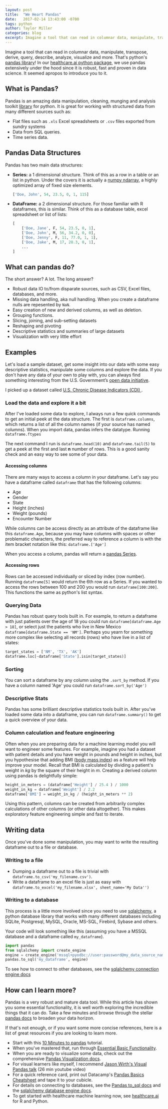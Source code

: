 ```yaml
---
layout: post
title:  "We Heart Pandas"
date:   2017-02-14 13:43:00 -0700
tags: python
author: Taylor Miller
categories: blog
excerpt: Imagine a tool that can read in columnar data, manipulate, transpose, derive, query, describe, analyze, visualize and more. That's python's <strong>pandas library!</strong> In our <a href='/py'>healthcare.ai</a> python package, we use pandas extensively under the hood since it is robust, fast and proven in data science. It seemed apropos to introduce you to it.
---
```

Imagine a tool that can read in columnar data, manipulate, transpose, derive, query, describe, analyze, visualize and more. That's python's [pandas library](http://pandas.pydata.org/)! In our [healthcare.ai python package](/py), we use pandas extensively under the hood since it is robust, fast and proven in data science. It seemed apropos to introduce you to it.

## What is Pandas?

Pandas is an amazing data manipulation, cleaning, munging and analysis toolkit [library](http://pandas.pydata.org) for python. It is great for working with structured data from many different sources such as:
    
- Flat files such as `.xls` Excel spreadsheets or `.csv` files exported from sundry systems
- Data from SQL queries.
- Time series data.

## Pandas Data Structures

Pandas has two main data structures:

- **Series:** a 1 dimensional structure. Think of this as a row in a table or an list in python. Under the covers it is actually a [numpy ndarray](https://docs.scipy.org/doc/numpy/reference/generated/numpy.ndarray.html), a highly optimized array of fixed size elements.
    ```python
    ['Doe, John', 54, 23.5, 0, 1, 115]
    ```

- **DataFrame:** a 2 dimensional structure. For those familiar with R dataframes, this is similar. Think of this as a database table, excel spreadsheet or list of lists:
    ```python
    [
        ['Doe, Jane', F, 54, 23.5, 0, 1],
        ['Doe, John', M, 56, 34.2, 0, 0],
        ['Doe, Jenny', F, 11, 77.0, 1, 1],
        ['Doe, Jake', M, 17, 28.3, 0, 1],
        ...
    ]
    ```

## What can pandas do?

The short answer? A lot. The long answer?

- Robust data IO to/from disparate sources, such as CSV, Excel files, databases, and more.
- Missing data handling, aka null handling. When you create a dataframe nulls are repesented by `NaN`.
- Easy creation of new and derived columns, as well as deletion.
- Grouping functions.
- Slicing, joining, and sub-setting datasets
- Reshaping and pivoting
- Descriptive statistics and summaries of large datasets
- Visualization with very little effort

## Examples

Let's load a sample dataset, get some insight into our data with some easy descriptive statistics, manipulate some columns and explore the data. If you don't have any data of your own to play with, you can always find something interesting from the U.S. Government’s [open data initiative](https://www.data.gov/).

I picked up a dataset called [U.S. Chronic Disease Indicators (CDI)
](https://catalog.data.gov/dataset/u-s-chronic-disease-indicators-cdi-e50c9).

### Load the data and explore it a bit

After I've loaded some data to explore, I always run a few quick commands to get an initial peek at the data structure. The first is `dataframe.columns`, which returns a list of all the column names (if your source has named columns). When you import data, pandas infers the datatype. Running `dataframe.ftypes`

The next command I run is `dataframe.head(10)` and `dataframe.tail(5)` to get a peek at the first and last **n** number of rows. This is a good sanity check and an easy way to see some of your data.

#### Accessing columns

There are many ways to access a column in your dataframe. Let's say you have a dataframe called `dataframe` that has the following columns:

- Age
- Gender
- State
- Height (inches)
- Weight (pounds)
- Encounter Number

While columns can be access directly as an attribute of the dataframe like this `dataframe.Age`, because you may have columns with spaces or other problematic characters, the preferred way to reference a column is with the item bracket notation like this:  `dataframe.['Age']`
 
When you access a column, pandas will return a [pandas Series](http://pandas.pydata.org/pandas-docs/stable/generated/pandas.Series.html).

#### Accessing rows

Rows can be accessed individually or sliced by index (row number). Running `dataframe[5]` would return the 6th row as a Series. If you wanted to access the rows between 100 and 200 you would run `dataframe[100:200]`. This functions the same as python's list syntax.

### Querying Data

Pandas has robust query tools built in. For example, to return a dataframe with just patients over the age of 18 you could run `dataframe[dataframe.Age > 18]`, or select just the patients who live in New Mexico `dataframe[dataframe.State == 'NM']`. Perhaps you yearn for something more complex like selecting all records (rows) who have live in a list of states:
    
```python
target_states = ['NM', 'TX', 'AK']
dataframe.loc[~dataframe['State'].isin(target_states)]
```

### Sorting

You can sort a dataframe by any column using the `.sort_by` method. If you have a column named 'Age' you could run `dataframe.sort_by('Age')`

### Descriptive Stats

Pandas has some brilliant descriptive statistics tools built in. After you've loaded some data into a dataframe, you can run `dataframe.summary()` to get a quick overview of your data.

### Column calculation and feature engineering

Often when you are preparing data for a machine learning model you will want to engineer some features. For example, imagine you had a dataset with patient details and you have weight in pounds and height in inches, but you hypothesise that adding BMI ([body mass index](https://www.nhlbi.nih.gov/health/educational/lose_wt/BMI/bmicalc.htm)) as a feature will help improve your model. Recall that BMI is calculated by dividing a patient's weight in *kg* by the square of their height in *m*. Creating a derived column using pandas is delightfully simple:
   ```python
   height_in_meters = (dataframe['Height'] / 25.4 ) / 1000
   weight_in_kg = dataframe['Weight'] / 2.2
   dataframe['BMI'] = weight_in_kg / (height_in_meters ** 2)
   ```
Using this pattern, columns can be created from arbitrarily complex calculations of other columns (or other data altogether). This makes exploratory feature engineering simple and fast to iterate.

## Writing data

Once you've done some manipulation, you may want to write the resulting dataframe out to a file or database.

### Writing to a file

- Dumping a dataframe out to a file is trivial with `dataframe.to_csv('my_filename.csv')`.
- Write a dataframe to an excel file is just as easy with `dataframe.to_excel('my_filename.xlsx', sheet_name='My Data'')`

### Writing to a database

This process is a little more involved since you need to use [sqlalchemy](http://www.sqlalchemy.org/), a python database library that works with many different databases including SQLite, Postgresql, MySQL, Oracle, MS-SQL, Firebird, Sybase and others.

Your code will look something like this (assuming you have a MSSQL database and a dataframe called `my_dataframe`).

```python
import pandas
from sqlalchemy import create_engine
engine = create_engine('mssql+pyodbc://user:password@my_data_source_name')
pandas.to_sql('my_dataframe', engine)
```

To see how to connect to other databases, see the [sqlalchemy connection engine docs](http://docs.sqlalchemy.org/en/latest/core/engines.html)

## How can I learn more?

Pandas is a very robust and mature data tool. While this article has shown you some essential functionality, it is well worth exploring the incredible things that it can do. Take a few minutes and browse through the stellar  [pandas docs](http://pandas.pydata.org/pandas-docs/stable/) to broaden your data horizon.
 
If that's not enough, or if you want some more concise references, here is a list of great resources if you are looking to learn more.

- Start with this [10 Minutes to pandas](http://pandas.pydata.org/pandas-docs/stable/10min.html) tutorial.
- When you've mastered that, run through [Essential Basic Functionality](http://pandas.pydata.org/pandas-docs/stable/basics.html).
- When you are ready to visualize some data, check out the comprehensive [Pandas Visualization docs](http://pandas.pydata.org/pandas-docs/stable/visualization.html).
- For visual learners like myself, I recommend [Jason Wirth's Visual Pandas talk](https://www.youtube.com/watch?v=9d5-Ti6onew) (26 min youtube video)
- For a quick reference card, print out Datacamp's [Pandas Basics Cheatsheet](https://www.datacamp.com/community/blog/python-pandas-cheat-sheet) and tape it to your cubicle.
- For details on connecting to databases, see the [Pandas to_sql docs](http://pandas.pydata.org/pandas-docs/stable/generated/pandas.DataFrame.to_sql.html) and the [sqlalchemy database engine docs](http://docs.sqlalchemy.org/en/latest/core/engines.html).
- To get started with healthcare machine learning now, see [healthcare.ai](/) for R and Python.